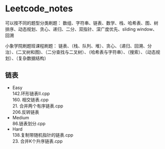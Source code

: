 # Leetcode_notes

可以按不同的题型分类刷题：
数组、字符串、链表、数学、栈、哈希表、图、树
排序、动态规划、贪心、递归、二分、双指针、深广度优先、sliding window、回溯

小象学院刷题班课程刷题：
链表、（栈、队列、堆）、贪心、（递归、回溯、分治）、(二叉树和图)、（二分查找与二叉树）、（哈希表与字符串）、（搜索）、（动态规划）、（复杂数据结构）

## 链表
* Easy  
  142.环形链表Ⅱ.cpp  
  160. 相交链表.cpp  
  21. 合并两个有序链表.cpp  
  206.反转链表
* Medium  
  86.链表划分.cpp  
* Hard  
  138.复制带随机指针的链表.cpp  
  23. 合并K个升序链表.cpp  
